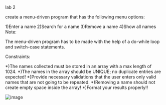 lab 2

create a menu-driven program that has the following menu options:

1)Enter a name
2)Search for a name
3)Remove a name
4)Show all names
Note:

The menu-driven program has to be made with the help of a do-while loop and switch-case statements.

Constraints:

*)The names collected must be stored in an array with a max length of 1024.
*)The names in the array should be UNIQUE; no duplicate entries are expected!
*)Provide necessary validations that the user enters only valid names that are not going to be repeated.
*)Removing a name should not create empty space inside the array!
*)Format your results properly!!

![image](https://github.com/nithin403/22122033-MDS273L-JAVA/assets/113897873/cc03d9c4-cf83-4af0-863d-f22cf3accfc5)

